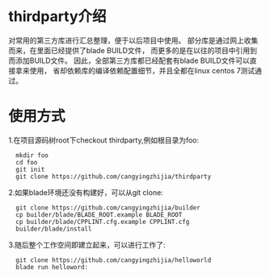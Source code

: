 # thirdparty介绍
对常用的第三方库进行汇总整理，便于以后项目中使用。
部分库是通过网上收集而来，在里面已经提供了blade BUILD文件，
而更多的是在以往的项目中引用到而添加BUILD文件。
因此，全部第三方库都已经配套有blade BUILD文件可以直接拿来使用，
省却依赖库的编译依赖配置细节，并且全都在linux centos 7测试通过。

# 使用方式
1.在项目源码树root下checkout thirdparty,例如根目录为foo:
```
  mkdir foo
  cd foo
  git init
  git clone https://github.com/cangyingzhijia/thirdparty
```

2.如果blade环境还没有构建好，可以从git clone:
```
  git clone https://github.com/cangyingzhijia/builder
  cp builder/blade/BLADE_ROOT.example BLADE_ROOT
  cp builder/blade/CPPLINT.cfg.example CPPLINT.cfg
  builder/blade/install
```
3.随后整个工作空间即建立起来，可以进行工作了:
```
  git clone https://github.com/cangyingzhijia/helloworld
  blade run helloword:
```
